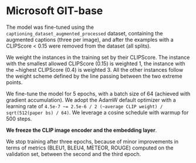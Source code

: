 # Microsoft GIT-base

The model was fine-tuned using the `captioning_dataset_augmented_processed` dataset, containing the augmented captions (three per image), and after the examples with a CLIPScore < 0.15 were removed from the dataset (all splits).

We weight the instances in the training set by their CLIPScore. The instance with the smallest allowed CLIPScore (0.15) is weighted 1, the instance with the ~highest CLIPScore (0.4) is weighted 3. All the other instances follow the weight scheme defined by the line passing between the two extreme points.

We fine-tune the model for 5 epochs, with a batch size of 64 (achieved with gradient accumulation). We adopt the AdamW default optimizer with a learning rate of `4.5e-7 ~= 2.5e-6 / 2 (~average CLIP weight) / sqrt(512(paper bs) / 64)`. We leverage a cosine schedule with warmup for 500 steps.

**We freeze the CLIP image encoder and the embedding layer**.

We stop training after three epochs, because of minor improvements in terms of metrics (BLEU1, BLEU4, METEOR, ROUGE) computed on the validation set, between the second and the third epoch.